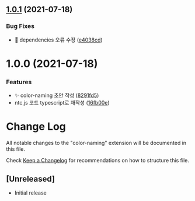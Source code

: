 ## [1.0.1](https://github.com/divlook/vscode-color-naming/compare/v1.0.0...v1.0.1) (2021-07-18)


### Bug Fixes

* :bug: dependencies 오류 수정 ([e4038cd](https://github.com/divlook/vscode-color-naming/commit/e4038cd0b76c49b1321a672446e288d876962ee5))

# 1.0.0 (2021-07-18)


### Features

* :sparkles: color-naming 초안 작성 ([8291fd5](https://github.com/divlook/vscode-color-naming/commit/8291fd52e2301eadaefc13dd0cbad7acc03681e6))
* ntc.js 코드 typescript로 재작성 ([16fb00e](https://github.com/divlook/vscode-color-naming/commit/16fb00ebe0dd41176402d504ca327d1e5d3218df))

# Change Log

All notable changes to the "color-naming" extension will be documented in this file.

Check [Keep a Changelog](http://keepachangelog.com/) for recommendations on how to structure this file.

## [Unreleased]

- Initial release

